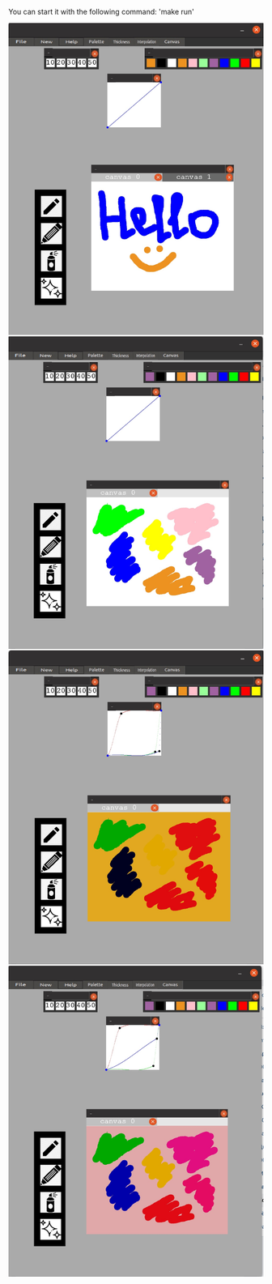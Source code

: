 
You can start it with the following command: 
'make run'

![example1](https://github.com/x-ENIAC/MIPT_projects_3_sem/blob/master/Graphics_editor/examples/1.jpg)
![example2](https://github.com/x-ENIAC/MIPT_projects_3_sem/blob/master/Graphics_editor/examples/2.jpg)
![example3](https://github.com/x-ENIAC/MIPT_projects_3_sem/blob/master/Graphics_editor/examples/3.jpg)
![example3](https://github.com/x-ENIAC/MIPT_projects_3_sem/blob/master/Graphics_editor/examples/4.jpg)
